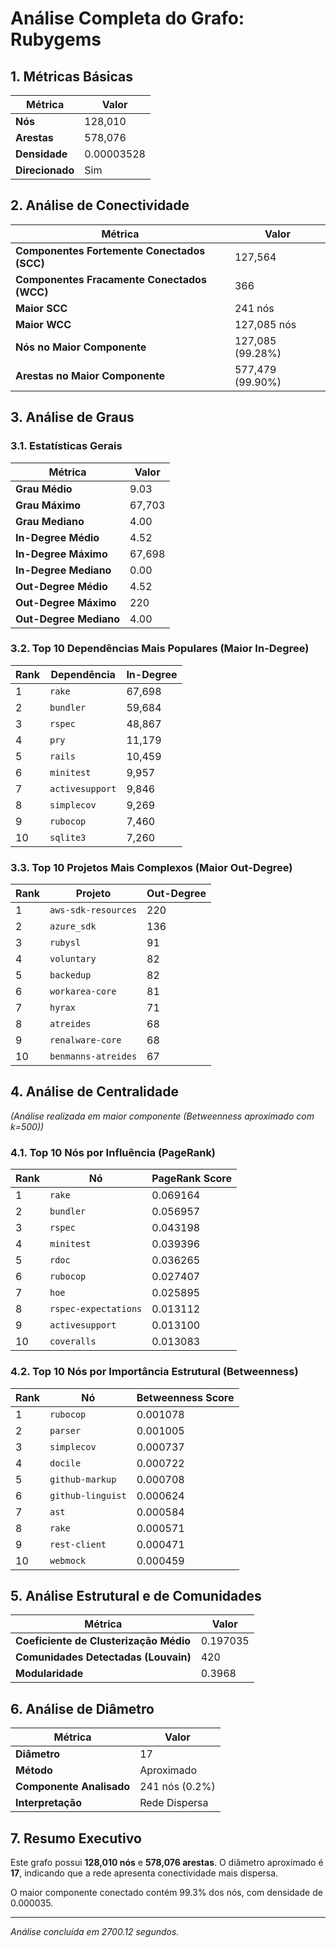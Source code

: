 # Análise Completa do Grafo: Rubygems

## 1. Métricas Básicas
| Métrica | Valor |
|---------|-------|
| **Nós** | 128,010 |
| **Arestas** | 578,076 |
| **Densidade** | 0.00003528 |
| **Direcionado** | Sim |

## 2. Análise de Conectividade
| Métrica | Valor |
|---------|-------|
| **Componentes Fortemente Conectados (SCC)** | 127,564 |
| **Componentes Fracamente Conectados (WCC)** | 366 |
| **Maior SCC** | 241 nós |
| **Maior WCC** | 127,085 nós |
| **Nós no Maior Componente** | 127,085 (99.28%) |
| **Arestas no Maior Componente** | 577,479 (99.90%) |

## 3. Análise de Graus
### 3.1. Estatísticas Gerais
| Métrica | Valor |
|---------|-------|
| **Grau Médio** | 9.03 |
| **Grau Máximo** | 67,703 |
| **Grau Mediano** | 4.00 |
| **In-Degree Médio** | 4.52 |
| **In-Degree Máximo** | 67,698 |
| **In-Degree Mediano** | 0.00 |
| **Out-Degree Médio** | 4.52 |
| **Out-Degree Máximo** | 220 |
| **Out-Degree Mediano** | 4.00 |

### 3.2. Top 10 Dependências Mais Populares (Maior In-Degree)
| Rank | Dependência | In-Degree |
|------|-------------|-----------|
| 1 | `rake` | 67,698 |
| 2 | `bundler` | 59,684 |
| 3 | `rspec` | 48,867 |
| 4 | `pry` | 11,179 |
| 5 | `rails` | 10,459 |
| 6 | `minitest` | 9,957 |
| 7 | `activesupport` | 9,846 |
| 8 | `simplecov` | 9,269 |
| 9 | `rubocop` | 7,460 |
| 10 | `sqlite3` | 7,260 |

### 3.3. Top 10 Projetos Mais Complexos (Maior Out-Degree)
| Rank | Projeto | Out-Degree |
|------|---------|------------|
| 1 | `aws-sdk-resources` | 220 |
| 2 | `azure_sdk` | 136 |
| 3 | `rubysl` | 91 |
| 4 | `voluntary` | 82 |
| 5 | `backedup` | 82 |
| 6 | `workarea-core` | 81 |
| 7 | `hyrax` | 71 |
| 8 | `atreides` | 68 |
| 9 | `renalware-core` | 68 |
| 10 | `benmanns-atreides` | 67 |

## 4. Análise de Centralidade
_(Análise realizada em maior componente (Betweenness aproximado com k=500))_

### 4.1. Top 10 Nós por Influência (PageRank)
| Rank | Nó | PageRank Score |
|------|-----|----------------|
| 1 | `rake` | 0.069164 |
| 2 | `bundler` | 0.056957 |
| 3 | `rspec` | 0.043198 |
| 4 | `minitest` | 0.039396 |
| 5 | `rdoc` | 0.036265 |
| 6 | `rubocop` | 0.027407 |
| 7 | `hoe` | 0.025895 |
| 8 | `rspec-expectations` | 0.013112 |
| 9 | `activesupport` | 0.013100 |
| 10 | `coveralls` | 0.013083 |

### 4.2. Top 10 Nós por Importância Estrutural (Betweenness)
| Rank | Nó | Betweenness Score |
|------|-----|-------------------|
| 1 | `rubocop` | 0.001078 |
| 2 | `parser` | 0.001005 |
| 3 | `simplecov` | 0.000737 |
| 4 | `docile` | 0.000722 |
| 5 | `github-markup` | 0.000708 |
| 6 | `github-linguist` | 0.000624 |
| 7 | `ast` | 0.000584 |
| 8 | `rake` | 0.000571 |
| 9 | `rest-client` | 0.000471 |
| 10 | `webmock` | 0.000459 |

## 5. Análise Estrutural e de Comunidades
| Métrica | Valor |
|---------|-------|
| **Coeficiente de Clusterização Médio** | 0.197035 |
| **Comunidades Detectadas (Louvain)** | 420 |
| **Modularidade** | 0.3968 |

## 6. Análise de Diâmetro
| Métrica | Valor |
|---------|-------|
| **Diâmetro** | 17 |
| **Método** | Aproximado |
| **Componente Analisado** | 241 nós (0.2%) |
| **Interpretação** | Rede Dispersa |

## 7. Resumo Executivo
Este grafo possui **128,010 nós** e **578,076 arestas**.
O diâmetro aproximado é **17**, indicando que 
a rede apresenta conectividade mais dispersa.

O maior componente conectado contém 99.3% dos nós, 
com densidade de 0.000035.

---
*Análise concluída em 2700.12 segundos.*